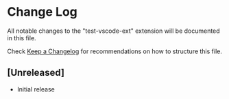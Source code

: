 # Change Log

All notable changes to the "test-vscode-ext" extension will be documented in this file.

Check [Keep a Changelog](http://keepachangelog.com/) for recommendations on how to structure this file.

## [Unreleased]

- Initial release